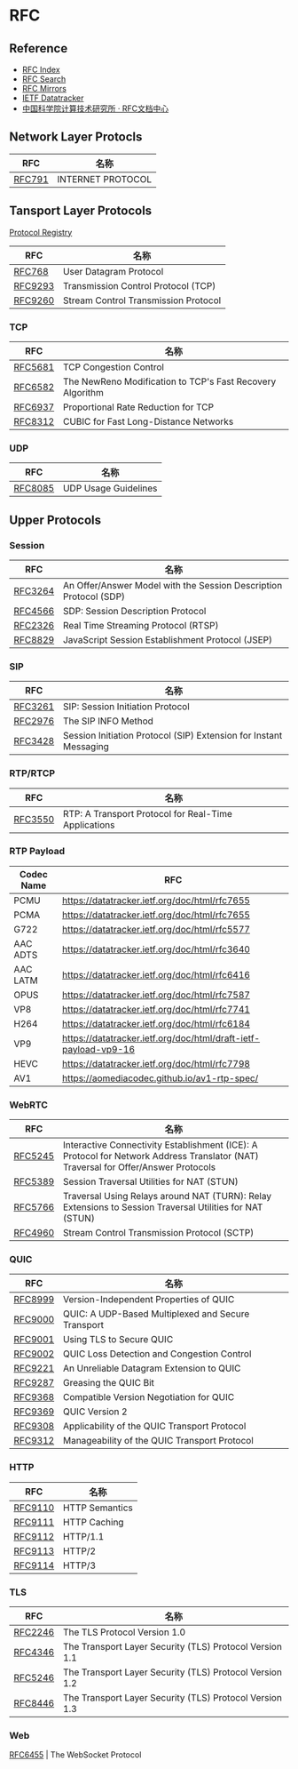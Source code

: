 # RFC

## Reference

- [RFC Index](https://datatracker.ietf.org/doc/html-index.html)
- [RFC Search](https://www.rfc-editor.org/search/rfc_search.php)
- [RFC Mirrors](http://mirrors.nju.edu.cn/rfc/)
- [IETF Datatracker](https://datatracker.ietf.org/)
- [中国科学院计算技术研究所 · RFC文档中心](http://www.rfc.ac.cn/)


## Network Layer Protocls

RFC | 名称
---|---
[RFC791](https://datatracker.ietf.org/doc/html/rfc791) | INTERNET PROTOCOL

## Tansport Layer Protocols

[Protocol Registry](https://www.iana.org/assignments/protocol-numbers/protocol-numbers.xhtml)

RFC | 名称
---|---
[RFC768](https://datatracker.ietf.org/doc/html/rfc768) | User Datagram Protocol
[RFC9293](https://datatracker.ietf.org/doc/html/rfc9293) | Transmission Control Protocol (TCP)
[RFC9260](https://datatracker.ietf.org/doc/html/rfc9260) | Stream Control Transmission Protocol

### TCP

RFC | 名称
---|---
[RFC5681](https://datatracker.ietf.org/doc/html/rfc5681) | TCP Congestion Control
[RFC6582](https://datatracker.ietf.org/doc/html/rfc6582) | The NewReno Modification to TCP's Fast Recovery Algorithm
[RFC6937](https://datatracker.ietf.org/doc/html/rfc6937) | Proportional Rate Reduction for TCP
[RFC8312](https://datatracker.ietf.org/doc/html/rfc8312) | CUBIC for Fast Long-Distance Networks

### UDP

RFC | 名称
---|---
[RFC8085](https://datatracker.ietf.org/doc/html/rfc8085) | UDP Usage Guidelines

## Upper Protocols

### Session

RFC | 名称
---|---
[RFC3264](https://datatracker.ietf.org/doc/html/rfc3264) | An Offer/Answer Model with the Session Description Protocol (SDP)
[RFC4566](https://datatracker.ietf.org/doc/html/rfc4566) | SDP: Session Description Protocol
[RFC2326](https://datatracker.ietf.org/doc/html/rfc2326) | Real Time Streaming Protocol (RTSP)
[RFC8829](https://datatracker.ietf.org/doc/html/rfc8829) | JavaScript Session Establishment Protocol (JSEP)

### SIP

RFC | 名称
---|---
[RFC3261](https://datatracker.ietf.org/doc/html/rfc3261) | SIP: Session Initiation Protocol
[RFC2976](https://datatracker.ietf.org/doc/html/rfc2976) | The SIP INFO Method
[RFC3428](https://datatracker.ietf.org/doc/html/rfc3428) | Session Initiation Protocol (SIP) Extension for Instant Messaging


### RTP/RTCP

RFC | 名称
---|---
[RFC3550](https://datatracker.ietf.org/doc/html/rfc3550) | RTP: A Transport Protocol for Real-Time Applications

### RTP Payload

Codec Name | RFC
-- | --
PCMU | https://datatracker.ietf.org/doc/html/rfc7655
PCMA | https://datatracker.ietf.org/doc/html/rfc7655
G722 | https://datatracker.ietf.org/doc/html/rfc5577
AAC ADTS | https://datatracker.ietf.org/doc/html/rfc3640
AAC LATM | https://datatracker.ietf.org/doc/html/rfc6416
OPUS | https://datatracker.ietf.org/doc/html/rfc7587
VP8 | https://datatracker.ietf.org/doc/html/rfc7741
H264 | https://datatracker.ietf.org/doc/html/rfc6184
VP9 | https://datatracker.ietf.org/doc/html/draft-ietf-payload-vp9-16
HEVC | https://datatracker.ietf.org/doc/html/rfc7798
AV1 | https://aomediacodec.github.io/av1-rtp-spec/

### WebRTC

RFC | 名称
---|---
[RFC5245](https://datatracker.ietf.org/doc/html/rfc5245) | Interactive Connectivity Establishment (ICE): A Protocol for Network Address Translator (NAT) Traversal for Offer/Answer Protocols
[RFC5389](https://datatracker.ietf.org/doc/html/rfc5389) | Session Traversal Utilities for NAT (STUN)
[RFC5766](https://datatracker.ietf.org/doc/html/rfc5766) | Traversal Using Relays around NAT (TURN): Relay Extensions to Session Traversal Utilities for NAT (STUN)
[RFC4960](https://datatracker.ietf.org/doc/html/rfc4960) | Stream Control Transmission Protocol (SCTP)

### QUIC

RFC | 名称
---|---
[RFC8999](https://datatracker.ietf.org/doc/html/rfc8999) | Version-Independent Properties of QUIC
[RFC9000](https://datatracker.ietf.org/doc/html/rfc9000) | QUIC: A UDP-Based Multiplexed and Secure Transport
[RFC9001](https://datatracker.ietf.org/doc/html/rfc9001) | Using TLS to Secure QUIC
[RFC9002](https://datatracker.ietf.org/doc/html/rfc9002) | QUIC Loss Detection and Congestion Control
[RFC9221](https://datatracker.ietf.org/doc/html/rfc9221) | An Unreliable Datagram Extension to QUIC
[RFC9287](https://datatracker.ietf.org/doc/html/rfc9287) | Greasing the QUIC Bit
[RFC9368](https://datatracker.ietf.org/doc/html/rfc9368) | Compatible Version Negotiation for QUIC
[RFC9369](https://datatracker.ietf.org/doc/html/rfc9369) | QUIC Version 2
[RFC9308](https://datatracker.ietf.org/doc/html/rfc9308) | Applicability of the QUIC Transport Protocol
[RFC9312](https://datatracker.ietf.org/doc/html/rfc9312) | Manageability of the QUIC Transport Protocol

### HTTP

RFC | 名称
---|---
[RFC9110](https://datatracker.ietf.org/doc/html/rfc9110) | HTTP Semantics
[RFC9111](https://datatracker.ietf.org/doc/html/rfc9111) | HTTP Caching
[RFC9112](https://datatracker.ietf.org/doc/html/rfc9112) | HTTP/1.1
[RFC9113](https://datatracker.ietf.org/doc/html/rfc9113) | HTTP/2
[RFC9114](https://datatracker.ietf.org/doc/html/rfc9114) | HTTP/3

### TLS

RFC | 名称
---|---
[RFC2246](https://datatracker.ietf.org/doc/html/rfc2246) | The TLS Protocol Version 1.0
[RFC4346](https://datatracker.ietf.org/doc/html/rfc4346) | The Transport Layer Security (TLS) Protocol Version 1.1
[RFC5246](https://datatracker.ietf.org/doc/html/rfc5246) | The Transport Layer Security (TLS) Protocol Version 1.2
[RFC8446](https://datatracker.ietf.org/doc/html/rfc8446) | The Transport Layer Security (TLS) Protocol Version 1.3

### Web

[RFC6455](https://datatracker.ietf.org/doc/html/rfc6455) | The WebSocket Protocol
